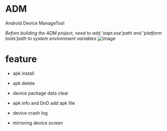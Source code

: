 # ADM
Android Device ManageTool

*Before building the ADM project, need to add 'aapt.exe'path and 'platform tools'path to system environment variables*
![image](https://user-images.githubusercontent.com/22003913/70506447-a8775700-1b6d-11ea-9b55-f39bd9f17090.png)


# feature

* apk install 

* apk delete 

* device package data clear

* apk info and DnD add apk file

* device crash log

* mirroring device screen 
